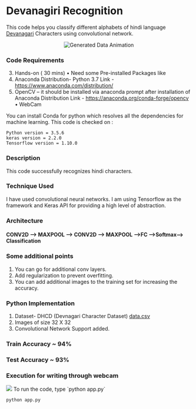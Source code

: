 # Devanagiri Recognition 
This code helps you classify different alphabets of hindi language [Devanagari](https://en.wikipedia.org/wiki/Devanagari) Characters using convolutional network. 
<p align="center">
<img src="images/devanagari_generate.gif" title="Generated Data Animation" alt="Generated Data Animation">
</p>

### Code Requirements

3.	Hands-on ( 30 mins) 
•	Need some Pre-installed Packages like
1.	Anaconda Distribution- Python 3.7
Link - https://www.anaconda.com/distribution/
2.	 OpenCV – it should be installed via anaconda prompt after installation of Anaconda Distribution
Link - https://anaconda.org/conda-forge/opencv
•	WebCam 

You can install Conda for python which resolves all the dependencies for machine learning. This code is checked on :
```
Python version = 3.5.6
keras version = 2.2.0
Tensorflow version = 1.10.0

```


### Description
This code successfully recognizes hindi characters.

### Technique Used

I have used convolutional neural networks.
I am using Tensorflow as the framework and Keras API for providing a high level of abstraction.

### Architecture

#### CONV2D --> MAXPOOL --> CONV2D --> MAXPOOL -->FC -->Softmax--> Classification

### Some additional points

1) You can go for additional conv layers.
2) Add regularization to prevent overfitting.
3) You can add additional images to the training set for increasing the accuracy.


### Python  Implementation

1) Dataset- DHCD (Devnagari Character Dataset) [data.csv](https://drive.google.com/open?id=1YLL4gAWg6W_L9NNPSMhsv8J6Rq_lNWbI)
2) Images of size 32 X 32
4) Convolutional Network Support added.

### Train Accuracy ~ 94%
### Test Accuracy ~ 93%

### Execution for writing through webcam
<img src="https://github.com/Priyanshuuu/Hindi-Alphabets-Recognition/blob/master/images/sample_video.gif">
To run the code, type `python app.py`

```
python app.py
```





